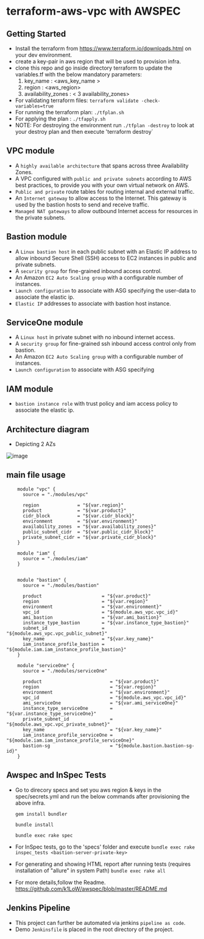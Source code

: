 # terraform-aws-vpc with AWSPEC

## Getting Started

- Install the terraform from https://www.terraform.io/downloads.html on your dev environment.
- create a key-pair in aws region that will be used to provision infra.
- clone this repo and go inside directory terraform to update the variables.tf with the below mandatory parameters:
    1. key_name : <aws_key_name >
    2. region   : <aws_region>
    3. availability_zones : < 3 availability_zones>
- For validating terraform files: `terraform validate -check-variables=true`    
- For running the terraform plan:   `./tfplan.sh`
- For applying the plan         :   `./tfapply.sh`
- NOTE: For destroying the environment run `./tfplan -destroy` to look at your destroy plan and then execute 'terraform destroy`


## VPC module

- A `highly available architecture` that spans across three Availability Zones.
- A VPC configured with `public and private subnets` according to AWS best practices, to provide you with your own virtual network on AWS.
- `Public and private` route tables for routing internal and external traffic.
- An `Internet gateway` to allow access to the Internet. This gateway is used by the bastion hosts to send and receive traffic.
- `Managed NAT gateways` to allow outbound Internet access for resources in the private subnets.

## Bastion module

- A `Linux bastion host` in each public subnet with an Elastic IP address to allow inbound Secure Shell (SSH) access to EC2 instances in public and private subnets.
- A `security group` for fine-grained inbound access control.
- An Amazon `EC2 Auto Scaling group` with a configurable number of instances.
- `Launch configuration` to associate with ASG specifying the user-data to associate the elastic ip.
- `Elastic IP` addresses to associate with bastion host instance.

## ServiceOne module

- A `Linux host` in private subnet with no inbound internet access.
- A `security group` for fine-grained ssh inbound access control only from bastion.
- An Amazon `EC2 Auto Scaling group` with a configurable number of instances.
- `Launch configuration` to associate with ASG specifying

## IAM module

- `bastion instance role` with trust policy and iam access policy to associate the elastic ip.

## Architecture diagram
* Depicting 2 AZs

![image](https://user-images.githubusercontent.com/11966883/29213723-25a0aa38-7ec2-11e7-8c96-9791d83b5700.png)

## main file usage

```hcl
    module "vpc" {
      source = "./modules/vpc"

      region              = "${var.region}"
      product             = "${var.product}"
      cidr_block          = "${var.cidr_block}"
      environment         = "${var.environment}"
      availability_zones  = "${var.availability_zones}"
      public_subnet_cidr  = "${var.public_cidr_block}"
      private_subnet_cidr = "${var.private_cidr_block}"
    }

    module "iam" {
      source = "./modules/iam"
    }


    module "bastion" {
      source = "./modules/bastion"

      product                      = "${var.product}"
      region                       = "${var.region}"
      environment                  = "${var.environment}"
      vpc_id                       = "${module.aws_vpc.vpc_id}"
      ami_bastion                  = "${var.ami_bastion}"
      instance_type_bastion        = "${var.instance_type_bastion}"
      subnet_id                    = "${module.aws_vpc.vpc_public_subnet}"
      key_name                     = "${var.key_name}"
      iam_instance_profile_bastion = "${module.iam.iam_instance_profile_bastion}"
    }

    module "serviceOne" {
      source = "./modules/serviceOne"

      product                         = "${var.product}"
      region                          = "${var.region}"
      environment                     = "${var.environment}"
      vpc_id                          = "${module.aws_vpc.vpc_id}"
      ami_serviceOne                  = "${var.ami_serviceOne}"
      instance_type_serviceOne        = "${var.instance_type_serviceOne}"
      private_subnet_id               = "${module.aws_vpc.vpc_private_subnet}"
      key_name                        = "${var.key_name}"
      iam_instance_profile_serviceOne = "${module.iam.iam_instance_profile_serviceOne}"
      bastion-sg                      = "${module.bastion.bastion-sg-id}"
    }

```

## Awspec and InSpec Tests

- Go to direcory specs and set you aws region & keys in the spec/secrets.yml and run the below commands after provisioning the above infra.
    
    `gem install bundler`
    
    `bundle install`
    
    `bundle exec rake spec`

- For InSpec tests, go to the 'specs' folder and execute
    `bundle exec rake inspec_tests <bastion-server-private-key>`

- For generating and showing HTML report after running tests (requires installation of "allure" in system Path)
    `bundle exec rake all`

- For more details,follow the Readme.
https://github.com/k1LoW/awspec/blob/master/README.md

## Jenkins Pipeline

- This project can further be automated via jenkins `pipeline as code`.
- Demo `Jenkinsfile` is placed in the root directory of the project.



